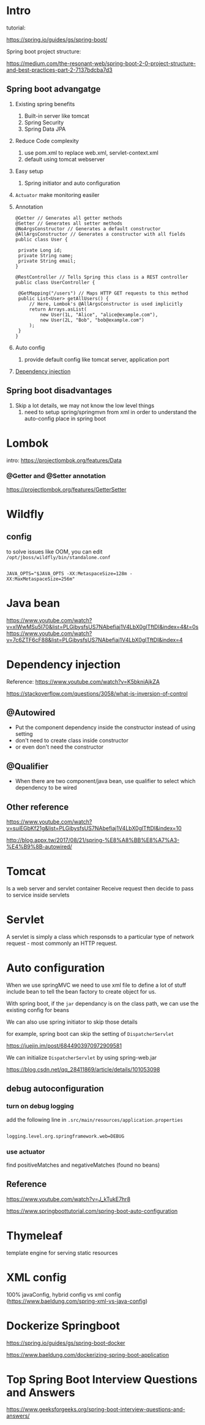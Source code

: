 # Intro

tutorial:

https://spring.io/guides/gs/spring-boot/

Spring boot project structure:

https://medium.com/the-resonant-web/spring-boot-2-0-project-structure-and-best-practices-part-2-7137bdcba7d3

## Spring boot advangatge

1. Existing spring benefits

   1. Built-in server like tomcat
   2. Spring Security
   3. Spring Data JPA

2. Reduce Code complexity
   1. use pom.xml to replace web.xml, servlet-context.xml
   2. default using tomcat webserver
3. Easy setup
   1. Spring initiator and auto configuration
4. `Actuator` make monitoring easiler
5. Annotation

   ```
   @Getter // Generates all getter methods
   @Setter // Generates all setter methods
   @NoArgsConstructor // Generates a default constructor
   @AllArgsConstructor // Generates a constructor with all fields
   public class User {

    private Long id;
    private String name;
    private String email;
   }
   ```

   ```
   @RestController // Tells Spring this class is a REST controller
   public class UserController {

    @GetMapping("/users") // Maps HTTP GET requests to this method
    public List<User> getAllUsers() {
        // Here, Lombok's @AllArgsConstructor is used implicitly
        return Arrays.asList(
            new User(1L, "Alice", "alice@example.com"),
            new User(2L, "Bob", "bob@example.com")
        );
    }
   }
   ```

6. Auto config
   1. provide default config like tomcat server, application port
7. [Dependency injection](#dpi)

## Spring boot disadvantages

1. Skip a lot details, we may not know the low level things
   1. need to setup spring/springmvn from xml in order to understand the auto-config place in spring boot

# Lombok

intro: https://projectlombok.org/features/Data

### @Getter and @Setter annotation

https://projectlombok.org/features/GetterSetter

# Wildfly

## config

to solve issues like OOM, you can edit `/opt/jboss/wildfly/bin/standalone.conf`

```

JAVA_OPTS="$JAVA_OPTS -XX:MetaspaceSize=128m -XX:MaxMetaspaceSize=256m"

```

# Java bean

https://www.youtube.com/watch?v=xlWwMSu5I70&list=PLGibysfsUS7NAbefiaj1V4LbX0glTftDI&index=4&t=0s
https://www.youtube.com/watch?v=7c6ZTF6cF88&list=PLGibysfsUS7NAbefiaj1V4LbX0glTftDI&index=4

# Dependency injection <a name="dpi"></a>

Reference:
https://www.youtube.com/watch?v=K5bkniAjkZA

https://stackoverflow.com/questions/3058/what-is-inversion-of-control

## @Autowired

- Put the component dependency inside the constructor instead of using setting
- don't need to create class inside constructor
- or even don't need the constructor

## @Qualifier

- When there are two component/java bean, use qualifier to select which dependency to be wired

## Other reference

https://www.youtube.com/watch?v=suiEGbKf21g&list=PLGibysfsUS7NAbefiaj1V4LbX0glTftDI&index=10

http://blog.appx.tw/2017/08/21/spring-%E8%A8%BB%E8%A7%A3-%E4%B9%8B-autowired/

# Tomcat

Is a web server and servlet container
Receive request then decide to pass to service inside servlets

# Servlet

A servlet is simply a class which responsds to a particular type of network request - most commonly an HTTP request.

# Auto configuration <a name="auto_config"></a>

When we use springMVC we need to use xml file to define a lot of stuff include bean to tell the bean factory to create object for us.

With spring boot, if the `jar` dependancy is on the class path, we can use the existing config for beans

We can also use spring initiator to skip those details

for example, spring boot can skip the setting of `DispatcherServlet`

https://juejin.im/post/6844903970972909581

We can initialize `DispatcherServlet` by using spring-web.jar

https://blog.csdn.net/qq_28411869/article/details/101053098

## debug autoconfiguration

### turn on debug logging

add the following line in `.src/main/resources/application.properties`

```

logging.level.org.springframework.web=DEBUG

```

### use actuator

find positiveMatches and negativeMatches (found no beans)

## Reference

https://www.youtube.com/watch?v=J_kTukE7hr8

https://www.springboottutorial.com/spring-boot-auto-configuration

# Thymeleaf

template engine for serving static resources

# XML config

100% javaConfig, hybrid config vs xml config (https://www.baeldung.com/spring-xml-vs-java-config)

# Dockerize Springboot

https://spring.io/guides/gs/spring-boot-docker

https://www.baeldung.com/dockerizing-spring-boot-application

# Top Spring Boot Interview Questions and Answers

https://www.geeksforgeeks.org/spring-boot-interview-questions-and-answers/

```

```
